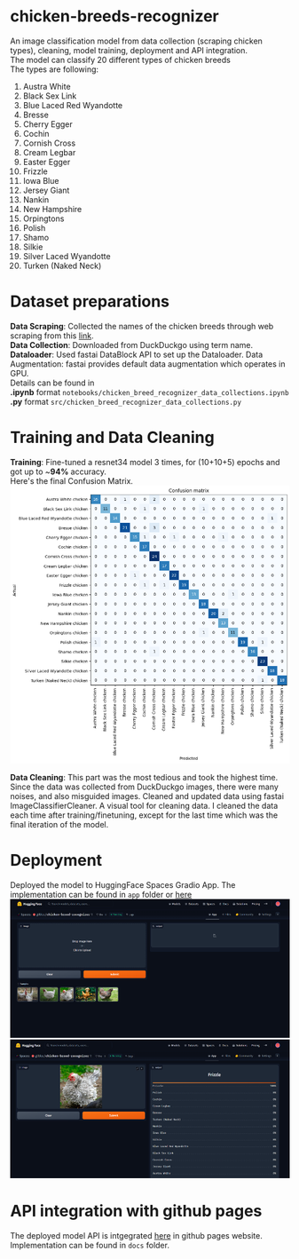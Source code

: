 # chicken-breeds-recognizer
An image classification model from data collection (scraping chicken types), cleaning, model training, deployment and API integration. <br/>
The model can classify 20 different types of chicken breeds <br/>
The types are following: <br/>
1. Austra White
2. Black Sex Link
3. Blue Laced Red Wyandotte
4. Bresse
5. Cherry Egger
6. Cochin
7. Cornish Cross
8. Cream Legbar
9. Easter Egger
10. Frizzle
11. Iowa Blue
12. Jersey Giant
13. Nankin
14. New Hampshire
15. Orpingtons
16. Polish
17. Shamo
18. Silkie
19. Silver Laced Wyandotte
20. Turken (Naked Neck)

# Dataset preparations
**Data Scraping**: Collected the names of the chicken breeds through web scraping from this [link](https://www.chickensandmore.com/chicken-breeds).<br/>
**Data Collection**: Downloaded from DuckDuckgo using term name.
**Dataloader**: Used fastai DataBlock API to set up the Dataloader.
Data Augmentation: fastai provides default data augmentation which operates in GPU. <br/>
Details can be found in <br/>
 **.ipynb** format `notebooks/chicken_breed_recognizer_data_collections.ipynb` <br/>
**.py** format `src/chicken_breed_recognizer_data_collections.py` <br/>

# Training and Data Cleaning
**Training**: Fine-tuned a resnet34 model 3 times, for (10+10+5) epochs and got up to ~**94%** accuracy. <br/>
Here's the final Confusion Matrix.
<img src="confusion_matrix.png" width="800" height="500">

**Data Cleaning**: This part was the most tedious and took the highest time. Since the data was collected from DuckDuckgo images, there were many noises, and also misguided images. Cleaned and updated data using fastai ImageClassifierCleaner. A visual tool for cleaning data. I cleaned the data each time after training/finetuning, except for the last time which was the final iteration of the model. <br/>

# Deployment
Deployed the model to HuggingFace Spaces Gradio App. The implementation can be found in `app` folder or [here](https://huggingface.co/spaces/g0blas/chicken-breed-recognizer)<br/>
<img src="app/gradio_00.png" width="700" height="250"><br/>
<img src="app/gradio_01.png" width="700" height="250">

# API integration with github pages
The deployed model API is intgegrated [here]() in github pages website. Implementation can be found in `docs` folder.